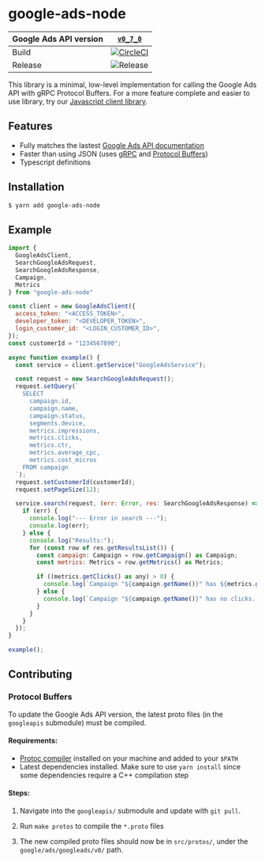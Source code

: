 # google-ads-node

| Google Ads API version |                  [`v0_7_0`](https://developers.google.com/google-ads/api/docs/release-notes#070_2019-01-30)                   |
| ---------------------- | :---------------------------------------------------------------------------------------------------------------------------: |
| Build                  | [![CircleCI](https://circleci.com/gh/Opteo/google-ads-node.svg?style=shield&circle-token=ab3cda2c83e0a13712c96c088871e16ead2b78c7)](https://circleci.com/gh/Opteo/google-ads-node) |
| Release                |                          ![Release](https://img.shields.io/github/release/opteo/google-ads-node.svg)                          |

This library is a minimal, low-level implementation for calling the Google Ads API with gRPC Protocol Buffers. For a more feature complete and easier to use library, try our [Javascript client library](https://github.com/opteo/google-ads-api).

## Features
- Fully matches the lastest [Google Ads API documentation](https://developers.google.com/google-ads/api/reference/rpc/)
- Faster than using JSON (uses [gRPC](https://grpc.io/) and [Protocol Buffers](https://developers.google.com/protocol-buffers/))
- Typescript definitions

## Installation

```bash
$ yarn add google-ads-node
```

## Example
```javascript
import { 
  GoogleAdsClient, 
  SearchGoogleAdsRequest, 
  SearchGoogleAdsResponse, 
  Campaign, 
  Metrics 
} from "google-ads-node"

const client = new GoogleAdsClient({
  access_token: "<ACCESS_TOKEN>",
  developer_token: "<DEVELOPER_TOKEN>",
  login_customer_id: "<LOGIN_CUSTOMER_ID>",
});
const customerId = "1234567890";

async function example() {
  const service = client.getService("GoogleAdsService");

  const request = new SearchGoogleAdsRequest();
  request.setQuery(`
    SELECT 
      campaign.id,
      campaign.name, 
      campaign.status, 
      segments.device, 
      metrics.impressions, 
      metrics.clicks,
      metrics.ctr, 
      metrics.average_cpc, 
      metrics.cost_micros
    FROM campaign
  `);
  request.setCustomerId(customerId);
  request.setPageSize(12);

  service.search(request, (err: Error, res: SearchGoogleAdsResponse) => {
    if (err) {
      console.log("--- Error in search ---");
      console.log(err);
    } else {
      console.log("Results:");
      for (const row of res.getResultsList()) {
        const campaign: Campaign = row.getCampaign() as Campaign;
        const metrics: Metrics = row.getMetrics() as Metrics;

        if ((metrics.getClicks() as any) > 0) {
          console.log(`Campaign "${campaign.getName()}" has ${metrics.getClicks()} clicks.`);
        } else {
          console.log(`Campaign "${campaign.getName()}" has no clicks.`);
        }
      }
    }
  });
}

example();

```

## Contributing

### Protocol Buffers

To update the Google Ads API version, the latest proto files (in the `googleapis` submodule) must be compiled.

#### Requirements:

- [Protoc compiler](https://github.com/protocolbuffers/protobuf) installed on your machine and added to your `$PATH`
- Latest dependencies installed. Make sure to use `yarn install` since some dependencies require a C++ compilation step

#### Steps:

1. Navigate into the `googleapis/` submodule and update with `git pull`.

2. Run `make protos` to compile the `*.proto` files

3. The new compiled proto files should now be in `src/protos/`, under the `google/ads/googleads/v0/` path.
